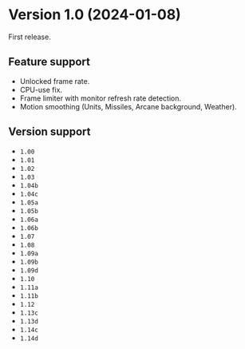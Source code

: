 # Version 1.0 (2024-01-08)

First release.

## Feature support

* Unlocked frame rate.
* CPU-use fix.
* Frame limiter with monitor refresh rate detection.
* Motion smoothing (Units, Missiles, Arcane background, Weather).

## Version support

* `1.00`
* `1.01`
* `1.02`
* `1.03`
* `1.04b`
* `1.04c`
* `1.05a`
* `1.05b`
* `1.06a`
* `1.06b`
* `1.07`
* `1.08`
* `1.09a`
* `1.09b`
* `1.09d`
* `1.10`
* `1.11a`
* `1.11b`
* `1.12`
* `1.13c`
* `1.13d`
* `1.14c`
* `1.14d`
